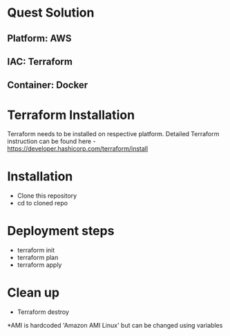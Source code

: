 # Quest Solution
## Platform: AWS
## IAC: Terraform
## Container: Docker

# Terraform Installation 
Terraform needs to be installed on respective platform. Detailed Terraform instruction can be found here - https://developer.hashicorp.com/terraform/install

# Installation
- Clone this repository
- cd to cloned repo
  
# Deployment steps
- terraform init
- terraform plan
- terraform apply

# Clean up
- Terraform destroy

*AMI is hardcoded 'Amazon AMI Linux' but can be changed using variables
